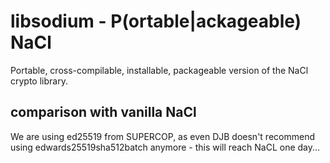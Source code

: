 # libsodium - P(ortable|ackageable) NaCl

Portable, cross-compilable, installable, packageable version of the NaCl
crypto library.

## comparison with vanilla NaCl

We are using ed25519 from SUPERCOP, as even DJB doesn't recommend using edwards25519sha512batch anymore - this will reach NaCL one day...
